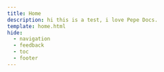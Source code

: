 ```yaml
---
title: Home
description: hi this is a test, i love Pepe Docs.
template: home.html
hide:
  - navigation
  - feedback
  - toc
  - footer
---
```

